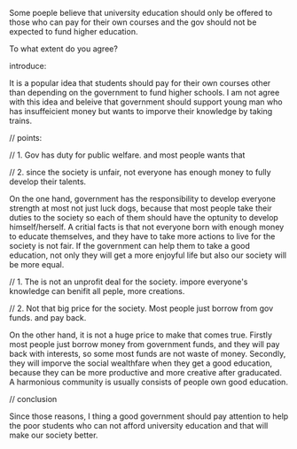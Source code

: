 

Some poeple believe that university education should only be offered to those who can pay for their own courses and the gov should not be expected to fund higher education. 

To what extent do you agree?





introduce: 

It is a popular idea that students should pay for their own courses other than depending on the government to fund higher schools. I am not agree with this idea and beleive that government should support young man who has insuffeicient money but wants to imporve their knowledge by taking trains.

// points:

// 1. Gov has duty for public welfare. and most people wants that

// 2. since the society is unfair, not everyone has enough money to fully develop their talents.

On the one hand, government has the responsibility to develop everyone strength at most not just luck dogs, because that most people take their duties to the society so each of them should have the optunity to develop himself/herself. A critial facts is that not everyone born with enough money to educate themselves, and they have to take more actions to live for the society is not fair. If the government can help them to take a good education, not only they will get a more enjoyful life but also our society will be more equal.



// 1. The is not an unprofit deal for the society.  impore everyone's knowledge can benifit all peple, more creations.

// 2. Not that big price for the society. Most people just borrow from gov funds. and pay back.

On the other hand, it is not a huge price to make that comes true. Firstly most people just borrow money from government funds, and they will pay back with interests, so some most funds are not waste of money. Secondly, they will imporve the social wealthfare when they get a good education, because they can be more productive and more creative after graducated. A harmonious community is usually consists of people own good education. 



// conclusion

Since those reasons, I thing a good government should pay attention to help the poor students who can not afford university education and that will make our society better.








































